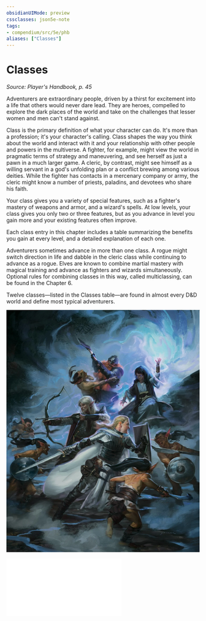 ```yaml
---
obsidianUIMode: preview
cssclasses: json5e-note
tags:
- compendium/src/5e/phb
aliases: ["Classes"]
---
```

# Classes
*Source: Player's Handbook, p. 45* 

Adventurers are extraordinary people, driven by a thirst for excitement into a life that others would never dare lead. They are heroes, compelled to explore the dark places of the world and take on the challenges that lesser women and men can't stand against.

Class is the primary definition of what your character can do. It's more than a profession; it's your character's calling. Class shapes the way you think about the world and interact with it and your relationship with other people and powers in the multiverse. A fighter, for example, might view the world in pragmatic terms of strategy and maneuvering, and see herself as just a pawn in a much larger game. A cleric, by contrast, might see himself as a willing servant in a god's unfolding plan or a conflict brewing among various deities. While the fighter has contacts in a mercenary company or army, the cleric might know a number of priests, paladins, and devotees who share his faith.

Your class gives you a variety of special features, such as a fighter's mastery of weapons and armor, and a wizard's spells. At low levels, your class gives you only two or three features, but as you advance in level you gain more and your existing features often improve.

Each class entry in this chapter includes a table summarizing the benefits you gain at every level, and a detailed explanation of each one.

Adventurers sometimes advance in more than one class. A rogue might switch direction in life and dabble in the cleric class while continuing to advance as a rogue. Elves are known to combine martial mastery with magical training and advance as fighters and wizards simultaneously. Optional rules for combining classes in this way, called multiclassing, can be found in the Chapter 6.

Twelve classes—listed in the Classes table—are found in almost every D&D world and define most typical adventurers.

![](https://raw.githubusercontent.com/5etools-mirror-2/5etools-img/main/book/PHB/ch3.webp#center)

![Classes](/3-Mechanics/CLI/tables/classes.md)